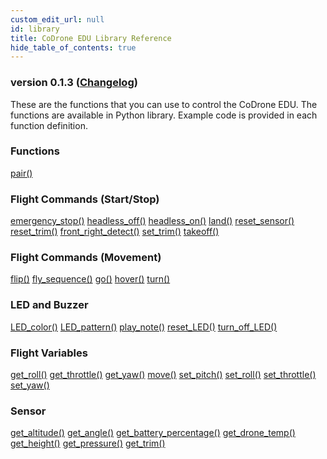 ```yaml
---
custom_edit_url: null
id: library
title: CoDrone EDU Library Reference
hide_table_of_contents: true
---
```


<h3 class="homeDocLandingVersion">version 0.1.3 (<a class="orange-link" href="/doc-v2/docs/codrone-mini/python/changelog">Changelog</a>)</h3>
These are the functions that you can use to control the CoDrone EDU. The functions are available in Python library. Example code is provided in each function definition.

<div class="boxLanding">
  <div class="parentContainer">
  <div class="box-reference-shadow">
  <h3>Functions</h3>
    <a href="/doc-v2/docs/codrone-mini/python/Connection/01-pair">pair()</a>
    <br />
   </div>
    <div class="box-reference-shadow margin-top-30"> 
        <h3>Flight Commands (Start/Stop)</h3>
            <a href="/doc-v2/docs/codrone-edu/python/Flight-Commands-Start-Stop/01-emergency_stop">emergency_stop()</a>
            <a href="/docs/codrone-mini/python/Flight-Commands-Start-Stop/headless-off">headless_off()</a>
            <a href="/docs/codrone-mini/python/Flight-Commands-Start-Stop/headless-on">headless_on()</a>
            <a href="/doc-v2/docs/codrone-mini/python/Flight-Commands-Start-Stop/land">land()</a>
            <a href="/doc-v2/docs/codrone-mini/python/Flight-Commands-Start-Stop/reset-sensor">reset_sensor()</a>
            <a href="/doc-v2/docs/codrone-mini/python/Flight-Commands-Start-Stop/reset-trim">reset_trim()</a>
            <a href="#">front_right_detect()</a>
            <a href="/doc-v2/docs/codrone-mini/python/Flight-Commands-Start-Stop/set-trim">set_trim()</a>
            <a href="/doc-v2/docs/codrone-mini/python/Flight-Commands-Start-Stop/take-off">takeoff()</a>
    </div>
    <div class="box-reference-shadow margin-top-30"> 
        <h3>Flight Commands (Movement)</h3>
        <a href="/doc-v2/docs/codrone-mini/python/Flight-Commands-Movement/flip">flip()</a>
        <a href="/doc-v2/docs/codrone-mini/python/Flight-Commands-Movement/fly-sequence">fly_sequence()</a>
        <a href="/doc-v2/docs/codrone-mini/python/Flight-Commands-Movement/go">go()</a>
        <a href="/doc-v2/docs/codrone-mini/python/Flight-Commands-Movement/hover">hover()</a>
        <a href="/doc-v2/docs/codrone-mini/python/Flight-Commands-Movement/turn">turn()</a>
  </div>
    <div class="box-reference-shadow margin-top-30"> 
        <h3>LED and Buzzer</h3>
        <a href="/doc-v2/docs/codrone-mini/python/LED/led-color">LED_color()</a>
        <a href="/doc-v2/docs/codrone-mini/python/LED/led-pattern">LED_pattern()</a>
        <a href="/doc-v2/docs/codrone-mini/python/LED/play-note">play_note()</a>
        <a href="/doc-v2/docs/codrone-mini/python/LED/reset-led">reset_LED()</a>
        <a href="/doc-v2/docs/codrone-mini/python/LED/turn-off-led">turn_off_LED()</a>
  </div>
  </div>
  <div  class="parentContainer">
    <div class="boxLanding">
       <div class="box-reference-shadow"> 
            <h3> Flight Variables</h3>
            <a href="/doc-v2/docs/codrone-mini/python/Flight-Variables/get-roll">get_roll()</a>
            <a href="/doc-v2/docs/codrone-mini/python/Flight-Variables/get-throttle">get_throttle()</a>
            <a href="/doc-v2/docs/codrone-mini/python/Flight-Variables/get-yaw">get_yaw()</a>
            <a href="/doc-v2/docs/codrone-mini/python/Flight-Variables/move">move()</a>
            <a href="/doc-v2/docs/codrone-mini/python/Flight-Variables/get-pitch">set_pitch()</a>
            <a href="/doc-v2/docs/codrone-mini/python/Flight-Variables/set-roll">set_roll()</a>
            <a href="/doc-v2/docs/codrone-mini/python/Flight-Variables/get-throttle">set_throttle()</a>
            <a href="/doc-v2/docs/codrone-mini/python/Flight-Variables/get-yaw">set_yaw()</a>
        </div>
    </div>
     <div class="box-reference-shadow margin-top-30"> 
            <h3>Sensor</h3>
                <a href="/doc-v2/docs/codrone-mini/python/Sensors/get-altitude">get_altitude()</a>
                <a href="/doc-v2/docs/codrone-mini/python/Sensors/get-angle">get_angle()</a>
                <a href="/doc-v2/docs/codrone-mini/python/Sensors/get-battery-percentage">get_battery_percentage()</a>
                <a href="/doc-v2/docs/codrone-mini/python/Sensors/get-drone-temp">get_drone_temp()</a>
                <a href="/doc-v2/docs/codrone-mini/python/Sensors/get-height">get_height()</a>
                <a href="/doc-v2/docs/codrone-mini/python/Sensors/get-pressure">get_pressure()</a>
                <a href="/doc-v2/docs/codrone-mini/python/Sensors/get-trim">get_trim()</a> 
        </div>
  </div>
</div>
<div class="boxLanding marginTop25">


</div>
